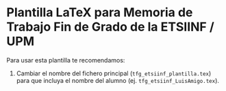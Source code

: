 # Plantilla LaTeX para Memoria de Trabajo Fin de Grado de la ETSIINF / UPM

Para usar esta plantilla te recomendamos:

1. Cambiar el nombre del fichero principal (`tfg_etsiinf_plantilla.tex`) para
   que incluya el nombre del alumno (ej. `tfg_etsiinf_LuisAmigo.tex`).
